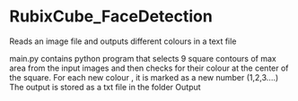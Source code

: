 # RubixCube_FaceDetection
Reads an image file and outputs different colours in a text file

main.py contains python program that selects 9 square contours of max area from the input images and then checks for their colour at the center of the square.
For each new colour , it is marked as a new number (1,2,3....)
The output is stored as a txt file in the folder Output
